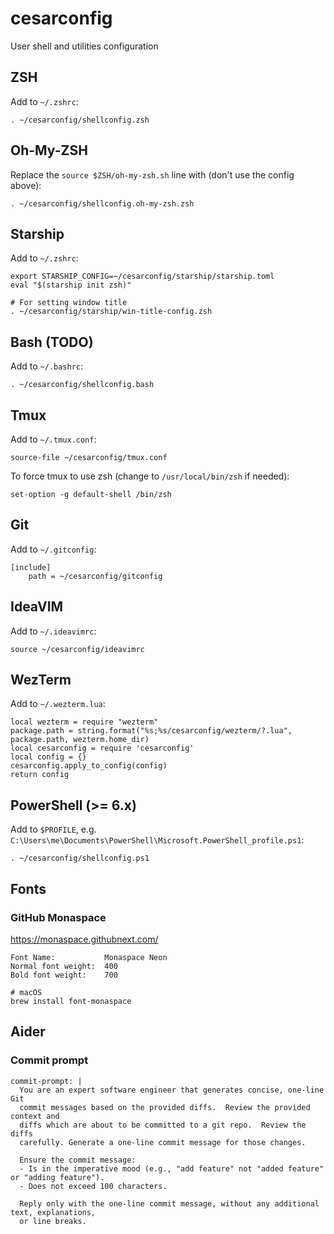 # cesarconfig
User shell and utilities configuration

## ZSH
Add to `~/.zshrc`:
```
. ~/cesarconfig/shellconfig.zsh
```

## Oh-My-ZSH
Replace the `source $ZSH/oh-my-zsh.sh` line with (don't use the config above):
```
. ~/cesarconfig/shellconfig.oh-my-zsh.zsh
```

## Starship
Add to `~/.zshrc`:
```
export STARSHIP_CONFIG=~/cesarconfig/starship/starship.toml
eval "$(starship init zsh)"

# For setting window title
. ~/cesarconfig/starship/win-title-config.zsh
```


## Bash (TODO)
Add to `~/.bashrc`:
```
. ~/cesarconfig/shellconfig.bash
```

## Tmux
Add to `~/.tmux.conf`:
```
source-file ~/cesarconfig/tmux.conf
```

To force tmux to use zsh (change to `/usr/local/bin/zsh` if needed):
```
set-option -g default-shell /bin/zsh
```


## Git
Add to `~/.gitconfig`:
```
[include]
    path = ~/cesarconfig/gitconfig
```

## IdeaVIM
Add to `~/.ideavimrc`:
```
source ~/cesarconfig/ideavimrc
```

## WezTerm
Add to `~/.wezterm.lua`:
```
local wezterm = require "wezterm"
package.path = string.format("%s;%s/cesarconfig/wezterm/?.lua", package.path, wezterm.home_dir)
local cesarconfig = require 'cesarconfig'
local config = {}
cesarconfig.apply_to_config(config)
return config
```

## PowerShell (>= 6.x)
Add to `$PROFILE`, e.g. `C:\Users\me\Documents\PowerShell\Microsoft.PowerShell_profile.ps1`:
```
. ~/cesarconfig/shellconfig.ps1
```


## Fonts

### GitHub Monaspace

https://monaspace.githubnext.com/

```
Font Name:           Monaspace Neon
Normal font weight:  400
Bold font weight:    700

# macOS
brew install font-monaspace
```


## Aider

### Commit prompt

```
commit-prompt: |
  You are an expert software engineer that generates concise, one-line Git
  commit messages based on the provided diffs.  Review the provided context and
  diffs which are about to be committed to a git repo.  Review the diffs
  carefully. Generate a one-line commit message for those changes.

  Ensure the commit message:
  - Is in the imperative mood (e.g., "add feature" not "added feature" or "adding feature").
  - Does not exceed 100 characters.

  Reply only with the one-line commit message, without any additional text, explanations,
  or line breaks.
```
